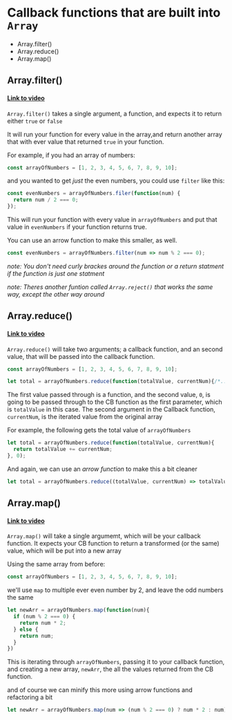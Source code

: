 # Callback functions that are built into `Array`
- Array.filter()
- Array.reduce()
- Array.map()


## Array.filter()
#### [Link to video](https://www.youtube.com/watch?v=BMUiFMZr7vk&list=PL0zVEGEvSaeEd9hlmCXrk5yUyqUag-n84&index=1)
`Array.filter()` takes a single argument, a function, and expects it to return either `true` or `false`

It will run your function for every value in the array,and return another array that with ever value that returned `true` in your function.

For example, if you had an array of numbers:
```js
const arrayOfNumbers = [1, 2, 3, 4, 5, 6, 7, 8, 9, 10];
```
and you wanted to get _just_ the even numbers, you could use `filter` like this:
```js
const evenNumbers = arrayOfNumbers.filer(function(num) {
  return num / 2 === 0;
});
```
This will run your function with every value in `arrayOfNumbers` and put that value in `evenNumbers` if your function returns true.


You can use an arrow function to make this smaller, as well.
```js
const evenNumbers = arrayOfNumbers.filter(num => num % 2 === 0);
```
_note: You don't need curly brackes around the function or a return statment if the function is just one statment_

_note: Theres another funtion called `Array.reject()` that works the same way, except the other way around_

## Array.reduce()
#### [Link to video](https://www.youtube.com/watch?v=Wl98eZpkp-c&index=3&list=PL0zVEGEvSaeEd9hlmCXrk5yUyqUag-n84)
`Array.reduce()` will take two arguments; a callback function, and an second value, that will be passed into the callback function.

```js
const arrayOfNumbers = [1, 2, 3, 4, 5, 6, 7, 8, 9, 10];

let total = arrayOfNumbers.reduce(function(totalValue, currentNum){/*...*/}, 0);
```
The first value passed through is a function, and the second value, `0`, is going to be passed through to the CB function as the first parameter, which is `totalValue` in this case.
The second argument in the Callback function, `currentNum`, is the iterated value from the original array

For example, the following gets the total value of `arrayOfNumbers`

```js
let total = arrayOfNumbers.reduce(function(totalValue, currentNum){
  return totalValue += currentNum;
}, 0);
```

And again, we can use an _arrow function_ to make this a bit cleaner

```js
let total = arrayOfNumbers.reduce((totalValue, currentNum) => totalValue += currentNum, 0);
```

## Array.map()
#### [Link to video](https://www.youtube.com/watch?v=bCqtb-Z5YGQ&index=2&list=PL0zVEGEvSaeEd9hlmCXrk5yUyqUag-n84)
`Array.map()` will take a single argumemt, which will be your callback function. It expects your CB function to return a transformed (or the same) value, which will be put into a new array

Using the same array from before: 
```js
const arrayOfNumbers = [1, 2, 3, 4, 5, 6, 7, 8, 9, 10];
```

we'll use `map` to multiple ever even number by 2, and leave the odd numbers the same

```js
let newArr = arrayOfNumbers.map(function(num){
  if (num % 2 === 0) {
    return num * 2;
  } else {
    return num;
  }
})
```
This is iterating through `arrayOfNumbers`, passing it to your callback function, and creating a new array, `newArr`, the all the values returned from the CB function.


and of course we can minify this more using arrow functions and refactoring a bit
```js
let newArr = arrayOfNumbers.map(num => (num % 2 === 0) ? num * 2 : num);
```

